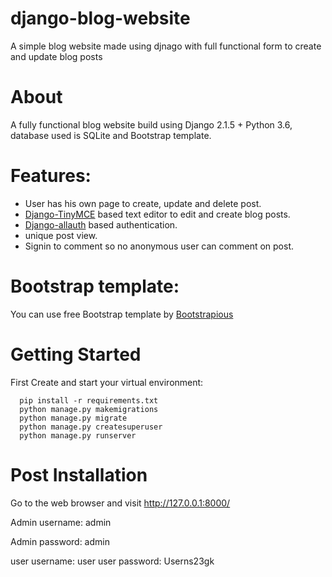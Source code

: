 # django-blog-website
A simple blog website made using djnago with full functional form to create and update blog posts

# About
A fully functional blog website build using Django 2.1.5 + Python 3.6, database used is SQLite and Bootstrap template.

# Features:
* User has his own page to create, update and delete post.
* [Django-TinyMCE](https://django-tinymce.readthedocs.io/en/latest/installation.html) based text editor to edit and create blog posts.
* [Django-allauth](https://django-allauth.readthedocs.io/en/latest/installation.html) based authentication.
* unique post view.
* Signin to comment so no anonymous user can comment on post.




# Bootstrap template:
You can use free Bootstrap template by [Bootstrapious](https://bootstrapious.com/p/bootstrap-blog)


# Getting Started

First Create and start your virtual environment:
```
  pip install -r requirements.txt
  python manage.py makemigrations
  python manage.py migrate
  python manage.py createsuperuser
  python manage.py runserver
```

# Post Installation
Go to the web browser and visit http://127.0.0.1:8000/

Admin username: admin

Admin password: admin

user username: user
user password: Userns23gk
